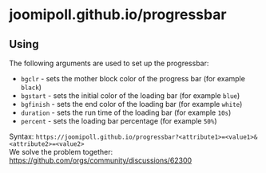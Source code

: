 # joomipoll.github.io/progressbar
## Using
The following arguments are used to set up the progressbar: <br>
- `bgclr` - sets the mother block color of the progress bar (for example `black`)
- `bgstart` - sets the initial color of the loading bar (for example `blue`)
- `bgfinish` - sets the end color of the loading bar (for example `white`)
- `duration` - sets the run time of the loading bar (for example `10s`)
- `percent` - sets the loading bar percentage (for example `50%`)

Syntax: `https://joomipoll.github.io/progressbar?<attribute1>=<value1>&<attribute2>=<value2>` <br>
We solve the problem together: https://github.com/orgs/community/discussions/62300
